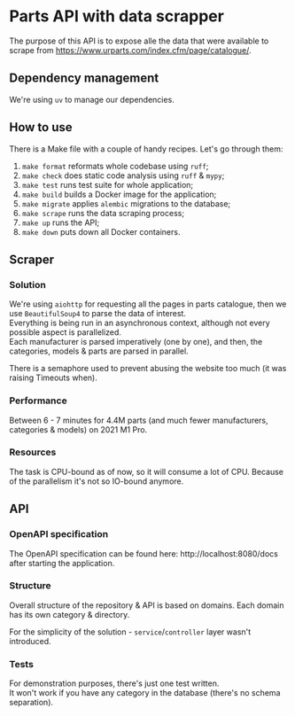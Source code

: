 # Parts API with data scrapper
The purpose of this API is to expose alle the data that were available to scrape from https://www.urparts.com/index.cfm/page/catalogue/.

## Dependency management
We're using `uv` to manage our dependencies.

## How to use
There is a Make file with a couple of handy recipes. Let's go through them:
1. `make format` reformats whole codebase using `ruff`;
2. `make check` does static code analysis using `ruff` & `mypy`;
3. `make test` runs test suite for whole application;
4. `make build` builds a Docker image for the application;
5. `make migrate` applies `alembic` migrations to the database;
6. `make scrape` runs the data scraping process;
7. `make up` runs the API;
8. `make down` puts down all Docker containers.

## Scraper
### Solution
We're using `aiohttp` for requesting all the pages in parts catalogue, 
then we use `BeautifulSoup4` to parse the data of interest.  
Everything is being run in an asynchronous context, although not every possible aspect is parallelized.  
Each manufacturer is parsed imperatively (one by one), and then, the categories, models & parts are parsed
in parallel.

There is a semaphore used to prevent abusing the website too much (it was raising Timeouts when).

### Performance
Between 6 - 7 minutes for 4.4M parts (and much fewer manufacturers, categories & models) on 2021 M1 Pro.

### Resources
The task is CPU-bound as of now, so it will consume a lot of CPU. 
Because of the parallelism it's not so IO-bound anymore.

## API
### OpenAPI specification
The OpenAPI specification can be found here: http://localhost:8080/docs after starting the application.

### Structure
Overall structure of the repository & API is based on domains. Each domain has its own category & directory.

For the simplicity of the solution - `service`/`controller` layer wasn't introduced.

### Tests
For demonstration purposes, there's just one test written.  
It won't work if you have any category in the database (there's no schema separation). 